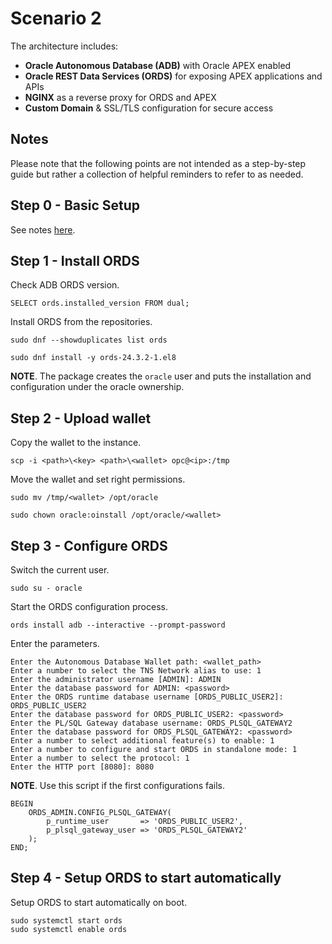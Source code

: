 # Scenario 2

The architecture includes:
- **Oracle Autonomous Database (ADB)** with Oracle APEX enabled
- **Oracle REST Data Services (ORDS)** for exposing APEX applications and APIs
- **NGINX** as a reverse proxy for ORDS and APEX
- **Custom Domain** & SSL/TLS configuration for secure access

## Notes

Please note that the following points are not intended as a step-by-step guide but rather a collection of helpful reminders to refer to as needed.

## Step 0 - Basic Setup

See notes [here](./basic_setup.md).

## Step 1 - Install ORDS

Check ADB ORDS version.

```
SELECT ords.installed_version FROM dual;
```

Install ORDS from the repositories.

```
sudo dnf --showduplicates list ords

sudo dnf install -y ords-24.3.2-1.el8
```

**NOTE**. The package creates the ```oracle``` user and puts the installation and configuration under the oracle ownership.

## Step 2 - Upload wallet

Copy the wallet to the instance.

```
scp -i <path>\<key> <path>\<wallet> opc@<ip>:/tmp
```

Move the wallet and set right permissions.

```
sudo mv /tmp/<wallet> /opt/oracle

sudo chown oracle:oinstall /opt/oracle/<wallet>
```

## Step 3 - Configure ORDS

Switch the current user.

```
sudo su - oracle
```

Start the ORDS configuration process. 

```
ords install adb --interactive --prompt-password
```

Enter the parameters.

```
Enter the Autonomous Database Wallet path: <wallet_path>
Enter a number to select the TNS Network alias to use: 1
Enter the administrator username [ADMIN]: ADMIN
Enter the database password for ADMIN: <password>
Enter the ORDS runtime database username [ORDS_PUBLIC_USER2]: ORDS_PUBLIC_USER2
Enter the database password for ORDS_PUBLIC_USER2: <password>
Enter the PL/SQL Gateway database username: ORDS_PLSQL_GATEWAY2
Enter the database password for ORDS_PLSQL_GATEWAY2: <password>
Enter a number to select additional feature(s) to enable: 1
Enter a number to configure and start ORDS in standalone mode: 1
Enter a number to select the protocol: 1
Enter the HTTP port [8080]: 8080
```

**NOTE**. Use this script if the first configurations fails.

```
BEGIN
    ORDS_ADMIN.CONFIG_PLSQL_GATEWAY(
        p_runtime_user       => 'ORDS_PUBLIC_USER2', 
        p_plsql_gateway_user => 'ORDS_PLSQL_GATEWAY2'
    );
END;
```

## Step 4 - Setup ORDS to start automatically

Setup ORDS to start automatically on boot.

```
sudo systemctl start ords
sudo systemctl enable ords
```